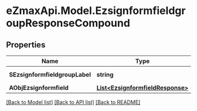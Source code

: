 
# eZmaxApi.Model.EzsignformfieldgroupResponseCompound

## Properties

Name | Type | Description | Notes
------------ | ------------- | ------------- | -------------
**SEzsignformfieldgroupLabel** | **string** | The Label for the Ezsignformfieldgroup | 
**AObjEzsignformfield** | [**List&lt;EzsignformfieldResponse&gt;**](EzsignformfieldResponse.md) |  | 

[[Back to Model list]](../README.md#documentation-for-models)
[[Back to API list]](../README.md#documentation-for-api-endpoints)
[[Back to README]](../README.md)

